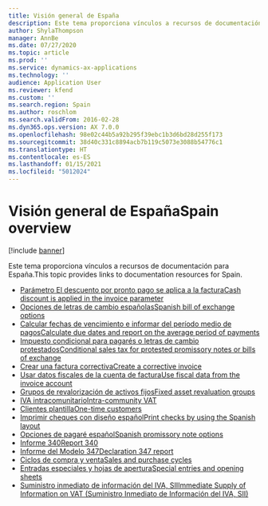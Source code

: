 ```yaml
---
title: Visión general de España
description: Este tema proporciona vínculos a recursos de documentación para España.
author: ShylaThompson
manager: AnnBe
ms.date: 07/27/2020
ms.topic: article
ms.prod: ''
ms.service: dynamics-ax-applications
ms.technology: ''
audience: Application User
ms.reviewer: kfend
ms.custom: ''
ms.search.region: Spain
ms.author: roschlom
ms.search.validFrom: 2016-02-28
ms.dyn365.ops.version: AX 7.0.0
ms.openlocfilehash: 98e02c44b5a92b295f39ebc1b3d6bd28d255f173
ms.sourcegitcommit: 38d40c331c8894acb7b119c5073e3088b54776c1
ms.translationtype: HT
ms.contentlocale: es-ES
ms.lasthandoff: 01/15/2021
ms.locfileid: "5012024"
---
```

# <a name="spain-overview"></a><span data-ttu-id="0c122-103">Visión general de España</span><span class="sxs-lookup"><span data-stu-id="0c122-103">Spain overview</span></span>

[!include [banner](../includes/banner.md)]

<span data-ttu-id="0c122-104">Este tema proporciona vínculos a recursos de documentación para España.</span><span class="sxs-lookup"><span data-stu-id="0c122-104">This topic provides links to documentation resources for Spain.</span></span> 

- [<span data-ttu-id="0c122-105">Parámetro El descuento por pronto pago se aplica a la factura</span><span class="sxs-lookup"><span data-stu-id="0c122-105">Cash discount is applied in the invoice parameter</span></span>](emea-esp-cash-discount-applied-invoice.md)
- [<span data-ttu-id="0c122-106">Opciones de letras de cambio españolas</span><span class="sxs-lookup"><span data-stu-id="0c122-106">Spanish bill of exchange options</span></span>](emea-esp-bill-of-exchange-options.md)
- [<span data-ttu-id="0c122-107">Calcular fechas de vencimiento e informar del período medio de pagos</span><span class="sxs-lookup"><span data-stu-id="0c122-107">Calculate due dates and report on the average period of payments</span></span>](emea-esp-invoice-due-dates.md)
- [<span data-ttu-id="0c122-108">Impuesto condicional para pagarés o letras de cambio protestados</span><span class="sxs-lookup"><span data-stu-id="0c122-108">Conditional sales tax for protested promissory notes or bills of exchange</span></span>](emea-esp-conditional-sales-tax.md)
- [<span data-ttu-id="0c122-109">Crear una factura correctiva</span><span class="sxs-lookup"><span data-stu-id="0c122-109">Create a corrective invoice</span></span>](tasks/emea-esp-credit-invoicing.md)
- [<span data-ttu-id="0c122-110">Usar datos fiscales de la cuenta de factura</span><span class="sxs-lookup"><span data-stu-id="0c122-110">Use fiscal data from the invoice account</span></span>](emea-esp-fiscal-data-invoice-account.md)
- [<span data-ttu-id="0c122-111">Grupos de revalorización de activos fijos</span><span class="sxs-lookup"><span data-stu-id="0c122-111">Fixed asset revaluation groups</span></span>](emea-esp-fixed-asset-group-revaluation.md)
- [<span data-ttu-id="0c122-112">IVA intracomunitario</span><span class="sxs-lookup"><span data-stu-id="0c122-112">Intra-community VAT</span></span>](emea-esp-intra-community-vat.md)
- [<span data-ttu-id="0c122-113">Clientes plantilla</span><span class="sxs-lookup"><span data-stu-id="0c122-113">One-time customers</span></span>](emea-esp-no-one-time-customer-for-project-contracts.md)
- [<span data-ttu-id="0c122-114">Imprimir cheques con diseño español</span><span class="sxs-lookup"><span data-stu-id="0c122-114">Print checks by using the Spanish layout</span></span>](emea-esp-print-checks-with-spanish-layout.md)
- [<span data-ttu-id="0c122-115">Opciones de pagaré español</span><span class="sxs-lookup"><span data-stu-id="0c122-115">Spanish promissory note options</span></span>](emea-esp-promissory-note-options.md)
- [<span data-ttu-id="0c122-116">Informe 340</span><span class="sxs-lookup"><span data-stu-id="0c122-116">Report 340</span></span>](emea-esp-report-340.md)
- [<span data-ttu-id="0c122-117">Informe del Modelo 347</span><span class="sxs-lookup"><span data-stu-id="0c122-117">Declaration 347 report</span></span>](emea-esp-declaration-347-report.md)
- [<span data-ttu-id="0c122-118">Ciclos de compra y venta</span><span class="sxs-lookup"><span data-stu-id="0c122-118">Sales and purchase cycles</span></span>](emea-esp-sales-purchase-cycle.md)
- [<span data-ttu-id="0c122-119">Entradas especiales y hojas de apertura</span><span class="sxs-lookup"><span data-stu-id="0c122-119">Special entries and opening sheets</span></span>](emea-esp-opening-sheets-spain.md)
- [<span data-ttu-id="0c122-120">Suministro inmediato de información del IVA, SII</span><span class="sxs-lookup"><span data-stu-id="0c122-120">Immediate Supply of Information on VAT (Suministro Inmediato de Información del IVA, SII)</span></span>](emea-esp-sii.md)
